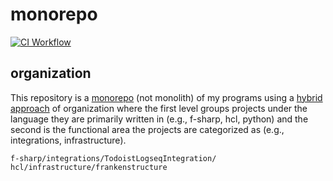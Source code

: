 # monorepo

[![CI Workflow][ci-workflow-badge]][ci-workflow]

## organization

This repository is a [monorepo][awesome-monorepo] (not monolith) of my
programs using a
[hybrid approach](https://www.rocketpoweredjetpants.com/2017/11/organising-a-monorepo/#blended-monorepos)
of organization where the first level groups projects under the language
they are primarily written in (e.g., f-sharp, hcl, python) and the
second is the functional area the projects are categorized as (e.g.,
integrations, infrastructure).

```
f-sharp/integrations/TodoistLogseqIntegration/
hcl/infrastructure/frankenstructure
```

[awesome-monorepo]: https://github.com/korfuri/awesome-monorepo?tab=readme-ov-file
[ci-workflow-badge]: https://github.com/defrank/monorepo/actions/workflows/ci.yaml/badge.svg
[ci-workflow]: https://github.com/defrank/monorepo/actions/workflows/ci.yaml
